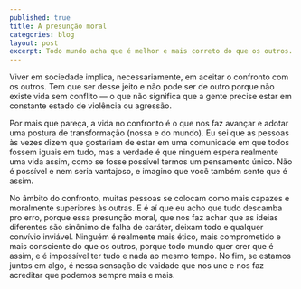 ```yaml
---
published: true
title: A presunção moral
categories: blog
layout: post
excerpt: Todo mundo acha que é melhor e mais correto do que os outros. Mas, no final, somos todos parte do mesmo problema.
---
```


Viver em sociedade implica, necessariamente, em aceitar o confronto com os outros. Tem que ser desse jeito e não pode ser de outro porque não existe vida sem conflito — o que não significa que a gente precise estar em constante estado de violência ou agressão. 

Por mais que pareça, a vida no confronto é o que nos faz avançar e adotar uma postura de transformação (nossa e do mundo). Eu sei que as pessoas às vezes dizem que gostariam de estar em uma comunidade em que todos fossem iguais em tudo, mas a verdade é que ninguém espera realmente uma vida assim, como se fosse possível termos um pensamento único. Não é possível e nem seria vantajoso, e imagino que você  também sente que é assim.

No âmbito do confronto, muitas pessoas se colocam como mais capazes e moralmente superiores às outras. E é aí que eu acho que tudo descamba pro erro, porque essa presunção moral, que nos faz achar que as ideias diferentes são sinônimo de falha de caráter, deixam todo e qualquer convívio inviável. Ninguém é realmente mais ético, mais comprometido e mais consciente do que os outros, porque todo mundo quer crer que é assim, e é impossível ter tudo e nada ao mesmo tempo. No fim, se estamos juntos em algo, é nessa sensação de vaidade que nos une e nos faz acreditar que podemos sempre mais e mais.
